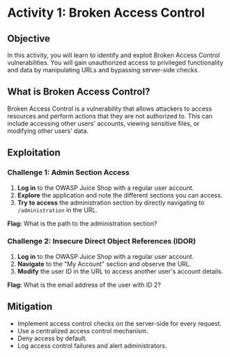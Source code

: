 # Activity 1: Broken Access Control

## Objective

In this activity, you will learn to identify and exploit Broken Access Control vulnerabilities. You will gain unauthorized access to privileged functionality and data by manipulating URLs and bypassing server-side checks.

## What is Broken Access Control?

Broken Access Control is a vulnerability that allows attackers to access resources and perform actions that they are not authorized to. This can include accessing other users' accounts, viewing sensitive files, or modifying other users' data.

## Exploitation

### Challenge 1: Admin Section Access

1.  **Log in** to the OWASP Juice Shop with a regular user account.
2.  **Explore** the application and note the different sections you can access.
3.  **Try to access** the administration section by directly navigating to `/administration` in the URL.

**Flag:** What is the path to the administration section?

### Challenge 2: Insecure Direct Object References (IDOR)

1.  **Log in** to the OWASP Juice Shop with a regular user account.
2.  **Navigate** to the "My Account" section and observe the URL.
3.  **Modify** the user ID in the URL to access another user's account details.

**Flag:** What is the email address of the user with ID 2?

## Mitigation

*   Implement access control checks on the server-side for every request.
*   Use a centralized access control mechanism.
*   Deny access by default.
*   Log access control failures and alert administrators.


